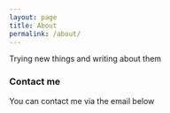 ```yaml
---
layout: page
title: About
permalink: /about/
---
```


Trying new things and writing about them


### Contact me

You can contact me via the email below
